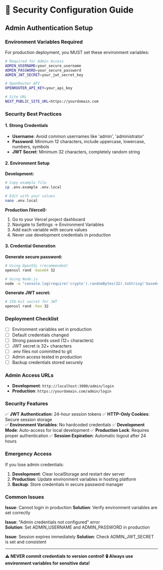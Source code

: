 # 🔐 Security Configuration Guide

## Admin Authentication Setup

### Environment Variables Required

For production deployment, you MUST set these environment variables:

```bash
# Required for Admin Access
ADMIN_USERNAME=your_secure_username
ADMIN_PASSWORD=your_secure_password  
ADMIN_JWT_SECRET=your_jwt_secret_key

# OpenRouter API
OPENROUTER_API_KEY=your_api_key

# Site URL
NEXT_PUBLIC_SITE_URL=https://yourdomain.com
```

### Security Best Practices

#### 1. Strong Credentials
- **Username**: Avoid common usernames like 'admin', 'administrator'
- **Password**: Minimum 12 characters, include uppercase, lowercase, numbers, symbols
- **JWT Secret**: Minimum 32 characters, completely random string

#### 2. Environment Setup

**Development:**
```bash
# Copy example file
cp .env.example .env.local

# Edit with your values
nano .env.local
```

**Production (Vercel):**
1. Go to your Vercel project dashboard
2. Navigate to Settings → Environment Variables
3. Add each variable with secure values
4. Never use development credentials in production

#### 3. Credential Generation

**Generate secure password:**
```bash
# Using OpenSSL (recommended)
openssl rand -base64 32

# Using Node.js
node -e "console.log(require('crypto').randomBytes(32).toString('base64'))"
```

**Generate JWT secret:**
```bash
# 256-bit secret for JWT
openssl rand -hex 32
```

### Deployment Checklist

- [ ] Environment variables set in production
- [ ] Default credentials changed
- [ ] Strong passwords used (12+ characters)
- [ ] JWT secret is 32+ characters
- [ ] .env files not committed to git
- [ ] Admin access tested in production
- [ ] Backup credentials stored securely

### Admin Access URLs

- **Development**: `http://localhost:3000/admin/login`
- **Production**: `https://yourdomain.com/admin/login`

### Security Features

✅ **JWT Authentication**: 24-hour session tokens
✅ **HTTP-Only Cookies**: Secure session storage  
✅ **Environment Variables**: No hardcoded credentials
✅ **Development Mode**: Auto-access for local development
✅ **Production Lock**: Requires proper authentication
✅ **Session Expiration**: Automatic logout after 24 hours

### Emergency Access

If you lose admin credentials:

1. **Development**: Clear localStorage and restart dev server
2. **Production**: Update environment variables in hosting platform
3. **Backup**: Store credentials in secure password manager

### Common Issues

**Issue**: Cannot login in production
**Solution**: Verify environment variables are set correctly

**Issue**: "Admin credentials not configured" error  
**Solution**: Set ADMIN_USERNAME and ADMIN_PASSWORD in production

**Issue**: Session expires immediately
**Solution**: Check ADMIN_JWT_SECRET is set and consistent

---

**⚠️ NEVER commit credentials to version control!**
**🔒 Always use environment variables for sensitive data!**

